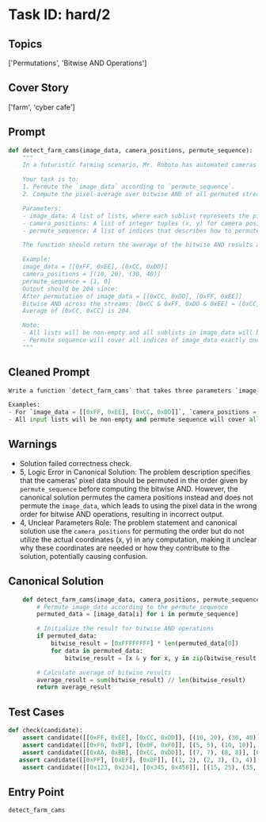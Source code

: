 # Task ID: hard/2

## Topics

['Permutations', 'Bitwise AND Operations']

## Cover Story

['farm', 'cyber cafe']

## Prompt

```python
def detect_farm_cams(image_data, camera_positions, permute_sequence):
    """
    In a futuristic farming scenario, Mr. Roboto has automated cameras positioned at specific coordinates in the farm. Each camera sends its image data as a stream of integers. Additionally, a permutation sequence is applied directly to the 'image_data' based on the camera positions to encrypt the data before it is transmitted for processing.

    Your task is to:
    1. Permute the `image_data` according to `permute_sequence`.
    2. Compute the pixel-average over bitwise AND of all permuted streams.

    Parameters:
    - image_data: A list of lists, where each sublist represents the pixel data from a camera.
    - camera_positions: A list of integer tuples (x, y) for camera positions (Note: for contextual purposes only).
    - permute_sequence: A list of indices that describes how to permute `image_data` based on `camera_positions`.

    The function should return the average of the bitwise AND results across all pixel data of the streams after applying the permutation sequence.

    Example:
    image_data = [[0xFF, 0xEE], [0xCC, 0xDD]]
    camera_positions = [(10, 20), (30, 40)]
    permute_sequence = [1, 0]
    Output should be 204 since:
    After permutation of image_data = [[0xCC, 0xDD], [0xFF, 0xEE]]
    Bitwise AND across the streams: [0xCC & 0xFF, 0xDD & 0xEE] = [0xCC, 0xCC]
    Average of [0xCC, 0xCC] is 204.

    Note:
    - All lists will be non-empty and all sublists in image_data will be of the same length.
    - Permute sequence will cover all indices of image_data exactly once.
    """
```

## Cleaned Prompt

```python
Write a function `detect_farm_cams` that takes three parameters `image_data`, `camera_positions`, and `permute_sequence`. The function should permute the camera_positions according to `permute_sequence`, compute the bitwise AND across all streams according to the new order and then return the average of results.

Examples:
- For `image_data = [[0xFF, 0xEE], [0xCC, 0xDD]]`, `camera_positions = [(10, 20), (30, 40)]`, and `permute_sequence = [1, 0]`, this returns 204.
- All input lists will be non-empty and permute sequence will cover all indices of camera_positions once. Assume all sublists in image_data are of the same length.
```

## Warnings

- Solution failed correctness check.
- 5, Logic Error in Canonical Solution: The problem description specifies that the cameras' pixel data should be permuted in the order given by `permute_sequence` before computing the bitwise AND. However, the canonical solution permutes the camera positions instead and does not permute the `image_data`, which leads to using the pixel data in the wrong order for bitwise AND operations, resulting in incorrect output.
- 4, Unclear Parameters Role: The problem statement and canonical solution use the `camera_positions` for permuting the order but do not utilize the actual coordinates (x, y) in any computation, making it unclear why these coordinates are needed or how they contribute to the solution, potentially causing confusion.

## Canonical Solution

```python
    def detect_farm_cams(image_data, camera_positions, permute_sequence):
        # Permute image_data according to the permute_sequence
        permuted_data = [image_data[i] for i in permute_sequence]

        # Initialize the result for bitwise AND operations
        if permuted_data:
            bitwise_result = [0xFFFFFFFF] * len(permuted_data[0])
            for data in permuted_data:
                bitwise_result = [x & y for x, y in zip(bitwise_result, data)]

        # Calculate average of bitwise results
        average_result = sum(bitwise_result) // len(bitwise_result)
        return average_result
```

## Test Cases

```python
def check(candidate):
    assert candidate([[0xFF, 0xEE], [0xCC, 0xDD]], [(10, 20), (30, 40)], [1, 0]) == 204
    assert candidate([[0xF0, 0x0F], [0x0F, 0xF0]], [(5, 5), (10, 10)], [1, 0]) == 15
    assert candidate([[0xAA, 0xBB], [0xCC, 0xDD]], [(7, 7), (8, 8)], [0, 1]) == 170
   assert candidate([[0xFF], [0xEF], [0xDF]], [(1, 2), (2, 3), (3, 4)], [2, 1, 0]) == 223
    assert candidate([[0x123, 0x234], [0x345, 0x456]], [(15, 25), (35, 45)], [0, 1]) == 837
```

## Entry Point

`detect_farm_cams`

